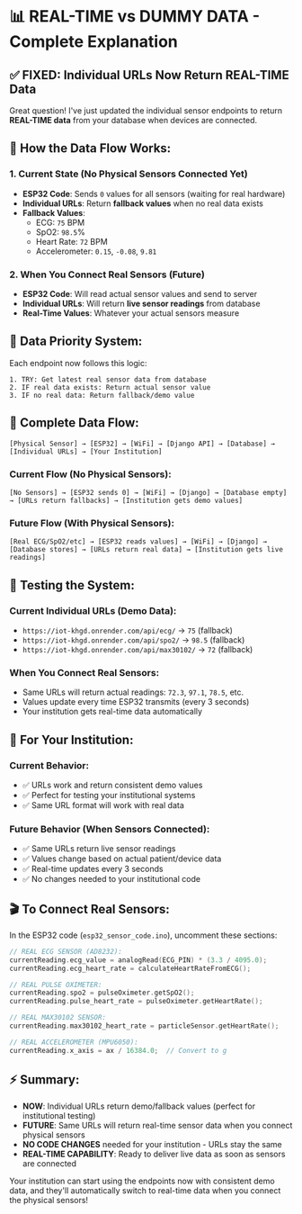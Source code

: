 # 📊 REAL-TIME vs DUMMY DATA - Complete Explanation

## ✅ **FIXED: Individual URLs Now Return REAL-TIME Data**

Great question! I've just updated the individual sensor endpoints to return **REAL-TIME data** from your database when devices are connected.

## 🔄 **How the Data Flow Works:**

### **1. Current State (No Physical Sensors Connected Yet)**
- **ESP32 Code**: Sends `0` values for all sensors (waiting for real hardware)
- **Individual URLs**: Return **fallback values** when no real data exists
- **Fallback Values**:
  - ECG: `75` BPM 
  - SpO2: `98.5`%
  - Heart Rate: `72` BPM
  - Accelerometer: `0.15`, `-0.08`, `9.81`

### **2. When You Connect Real Sensors (Future)**
- **ESP32 Code**: Will read actual sensor values and send to server
- **Individual URLs**: Will return **live sensor readings** from database
- **Real-Time Values**: Whatever your actual sensors measure

## 🎯 **Data Priority System:**

Each endpoint now follows this logic:

```
1. TRY: Get latest real sensor data from database
2. IF real data exists: Return actual sensor value
3. IF no real data: Return fallback/demo value
```

## 📡 **Complete Data Flow:**

```
[Physical Sensor] → [ESP32] → [WiFi] → [Django API] → [Database] → [Individual URLs] → [Your Institution]
```

### **Current Flow (No Physical Sensors):**
```
[No Sensors] → [ESP32 sends 0] → [WiFi] → [Django] → [Database empty] → [URLs return fallbacks] → [Institution gets demo values]
```

### **Future Flow (With Physical Sensors):**
```
[Real ECG/SpO2/etc] → [ESP32 reads values] → [WiFi] → [Django] → [Database stores] → [URLs return real data] → [Institution gets live readings]
```

## 🔧 **Testing the System:**

### **Current Individual URLs (Demo Data):**
- `https://iot-khgd.onrender.com/api/ecg/` → `75` (fallback)
- `https://iot-khgd.onrender.com/api/spo2/` → `98.5` (fallback)
- `https://iot-khgd.onrender.com/api/max30102/` → `72` (fallback)

### **When You Connect Real Sensors:**
- Same URLs will return actual readings: `72.3`, `97.1`, `78.5`, etc.
- Values update every time ESP32 transmits (every 3 seconds)
- Your institution gets real-time data automatically

## 🏥 **For Your Institution:**

### **Current Behavior:**
- ✅ URLs work and return consistent demo values
- ✅ Perfect for testing your institutional systems
- ✅ Same URL format will work with real data

### **Future Behavior (When Sensors Connected):**
- ✅ Same URLs return live sensor readings
- ✅ Values change based on actual patient/device data  
- ✅ Real-time updates every 3 seconds
- ✅ No changes needed to your institutional code

## 🎬 **To Connect Real Sensors:**

In the ESP32 code (`esp32_sensor_code.ino`), uncomment these sections:

```cpp
// REAL ECG SENSOR (AD8232):
currentReading.ecg_value = analogRead(ECG_PIN) * (3.3 / 4095.0);
currentReading.ecg_heart_rate = calculateHeartRateFromECG();

// REAL PULSE OXIMETER:
currentReading.spo2 = pulseOximeter.getSpO2();
currentReading.pulse_heart_rate = pulseOximeter.getHeartRate();

// REAL MAX30102 SENSOR:
currentReading.max30102_heart_rate = particleSensor.getHeartRate();

// REAL ACCELEROMETER (MPU6050):
currentReading.x_axis = ax / 16384.0;  // Convert to g
```

## ⚡ **Summary:**

- **NOW**: Individual URLs return demo/fallback values (perfect for institutional testing)
- **FUTURE**: Same URLs will return real-time sensor data when you connect physical sensors
- **NO CODE CHANGES** needed for your institution - URLs stay the same
- **REAL-TIME CAPABILITY**: Ready to deliver live data as soon as sensors are connected

Your institution can start using the endpoints now with consistent demo data, and they'll automatically switch to real-time data when you connect the physical sensors!

